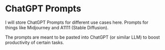 # ChatGPT Prompts
I will store ChatGPT Prompts for different use cases here.
Prompts for things like Midjourney and A1111 (Stable Diffusion).

The prompts are meant to be pasted into ChatGPT (or similar LLM) to boost productivity of certain tasks.
